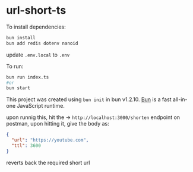 # url-short-ts

To install dependencies:

```bash
bun install
bun add redis dotenv nanoid
```

update `.env.local` to `.env`

To run:

```bash
bun run index.ts
#or
bun start
```

This project was created using `bun init` in bun v1.2.10. [Bun](https://bun.sh) is a fast all-in-one JavaScript runtime.

upon runnig this, hit the -> `http://localhost:3000/shorten` endpoint on
postman, upon hitting it, give the body as:
```json
{
  "url": "https://youtube.com",
  "ttl": 3600
}
```

reverts back the required short url
